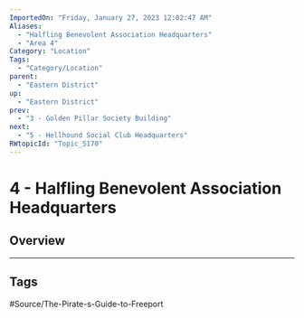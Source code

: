 ```yaml
---
ImportedOn: "Friday, January 27, 2023 12:02:47 AM"
Aliases:
  - "Halfling Benevolent Association Headquarters"
  - "Area 4"
Category: "Location"
Tags:
  - "Category/Location"
parent:
  - "Eastern District"
up:
  - "Eastern District"
prev:
  - "3 - Golden Pillar Society Building"
next:
  - "5 - Hellhound Social Club Headquarters"
RWtopicId: "Topic_5170"
---
```

# 4 - Halfling Benevolent Association Headquarters
## Overview

---
## Tags
#Source/The-Pirate-s-Guide-to-Freeport

